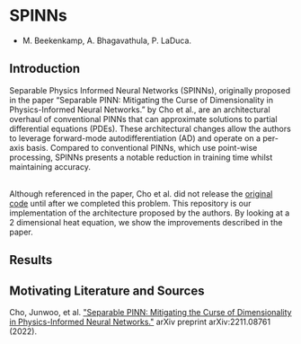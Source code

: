 # SPINNs
- M. Beekenkamp, A. Bhagavathula, P. LaDuca.

## Introduction
Separable Physics Informed Neural Networks (SPINNs), originally proposed in the paper “Separable PINN: Mitigating the Curse of Dimensionality in Physics-Informed Neural Networks.” by Cho et al., are an architectural overhaul of conventional PINNs that can approximate solutions to partial differential equations (PDEs). These architectural changes allow the authors to leverage forward-mode autodifferentiation (AD) and operate on a per-axis basis. Compared to conventional PINNs, which use point-wise processing, SPINNs presents a notable reduction in training time whilst maintaining accuracy.<br><br>

Although referenced in the paper, Cho et al. did not release the [original code](https://github.com/stnamjef/SPINN) until after we completed this problem. This repository is our implementation of the architecture proposed by the authors. By looking at a 2 dimensional heat equation, we show the improvements described in the paper.

## Results


## Motivating Literature and Sources
Cho, Junwoo, et al. ["Separable PINN: Mitigating the Curse of Dimensionality in Physics-Informed Neural Networks."](https://arxiv.org/abs/2211.08761) arXiv preprint arXiv:2211.08761 (2022).
